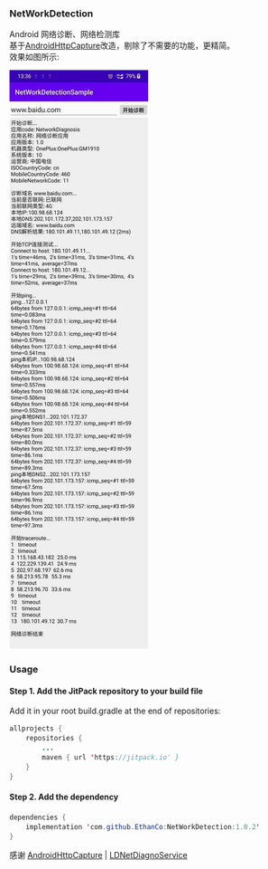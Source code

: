 ### NetWorkDetection

Android 网络诊断、网络检测库  
基于[AndroidHttpCapture](https://github.com/JZ-Darkal/AndroidHttpCapture)改造，剔除了不需要的功能，更精简。  
效果如图所示:  

![](./network_detaction.jpg)

### Usage
#### Step 1. Add the JitPack repository to your build file
Add it in your root build.gradle at the end of repositories:

```java
allprojects {
	repositories {
		...
		maven { url 'https://jitpack.io' }
	}
}
```

#### Step 2. Add the dependency

```java
dependencies {
    implementation 'com.github.EthanCo:NetWorkDetection:1.0.2'
}
```

感谢 [AndroidHttpCapture](https://github.com/JZ-Darkal/AndroidHttpCapture) | [LDNetDiagnoService](https://github.com/Lede-Inc/LDNetDiagnoService_Android)
